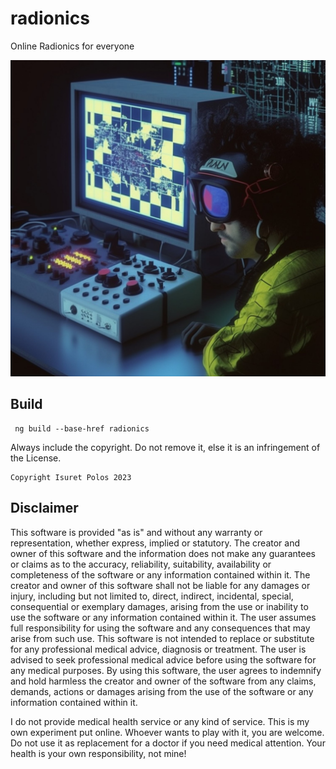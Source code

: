 # radionics
Online Radionics for everyone

![alt text](ui/src/assets/images/radionics1.jpg "Title")

## Build
````shell
 ng build --base-href radionics
````
Always include the copyright. Do not remove it, else it is an infringement of the License.
```qute
Copyright Isuret Polos 2023
```
## Disclaimer
This software is provided "as is" and without any warranty or representation, whether express, implied or statutory. The creator and owner of this software and the information does not make any guarantees or claims as to the accuracy, reliability, suitability, availability or completeness of the software or any information contained within it. The creator and owner of this software shall not be liable for any damages or injury, including but not limited to, direct, indirect, incidental, special, consequential or exemplary damages, arising from the use or inability to use the software or any information contained within it. The user assumes full responsibility for using the software and any consequences that may arise from such use. This software is not intended to replace or substitute for any professional medical advice, diagnosis or treatment. The user is advised to seek professional medical advice before using the software for any medical purposes. By using this software, the user agrees to indemnify and hold harmless the creator and owner of the software from any claims, demands, actions or damages arising from the use of the software or any information contained within it.

I do not provide medical health service or any kind of service. This is my own experiment put online. Whoever wants to play with it, you are welcome. Do not use it as replacement for a doctor if you need medical attention. Your health is your own responsibility, not mine!
 
